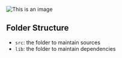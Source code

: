 ![This is an image](https://cdn.profi.ru/s3/b0/pfiles/c6240f0212226c86914cb0c60a45efa7.jpg)

## Folder Structure

- `src`: the folder to maintain sources
- `lib`: the folder to maintain dependencies

